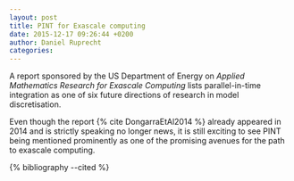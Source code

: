 ```yaml
---
layout: post
title: PINT for Exascale computing
date: 2015-12-17 09:26:44 +0200
author: Daniel Ruprecht
categories:
---
```

A report sponsored by the US Department of Energy on *Applied Mathematics Research for Exascale Computing* lists parallel-in-time integration as one of six future directions of research in model discretisation.

<!--more-->

Even though the report {% cite DongarraEtAl2014 %} already appeared in 2014 and is strictly speaking no longer news, it is still exciting to see PINT being mentioned prominently as one of the promising avenues for the path to exascale computing.

{% bibliography --cited %}
